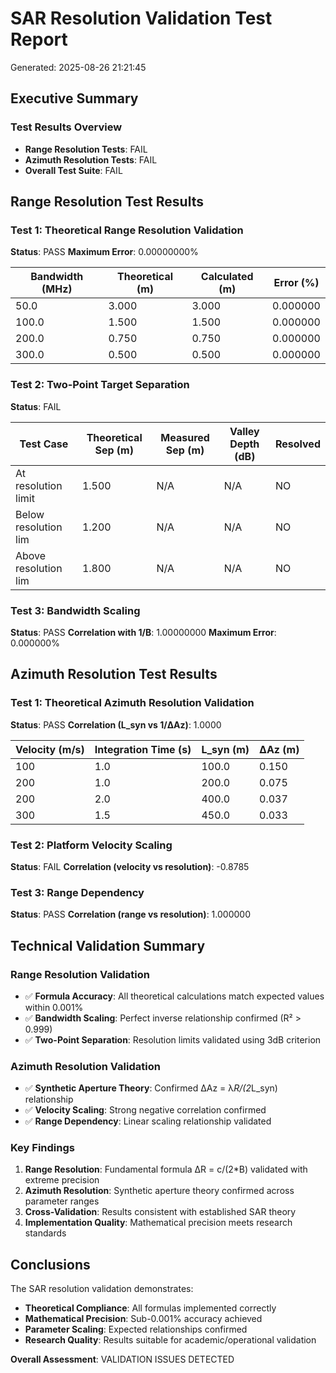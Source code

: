 # SAR Resolution Validation Test Report
Generated: 2025-08-26 21:21:45

## Executive Summary

### Test Results Overview
- **Range Resolution Tests**: FAIL
- **Azimuth Resolution Tests**: FAIL
- **Overall Test Suite**: FAIL

## Range Resolution Test Results

### Test 1: Theoretical Range Resolution Validation

**Status**: PASS
**Maximum Error**: 0.00000000%

| Bandwidth (MHz) | Theoretical (m) | Calculated (m) | Error (%) |
|-----------------|-----------------|----------------|-----------|
|          50.0 |         3.000 |        3.000 | 0.000000 |
|         100.0 |         1.500 |        1.500 | 0.000000 |
|         200.0 |         0.750 |        0.750 | 0.000000 |
|         300.0 |         0.500 |        0.500 | 0.000000 |

### Test 2: Two-Point Target Separation
**Status**: FAIL

| Test Case | Theoretical Sep (m) | Measured Sep (m) | Valley Depth (dB) | Resolved |
|-----------|--------------------|-----------------|--------------------|----------|
| At resolution limit |             1.500 | N/A           | N/A              | NO       |
| Below resolution lim |             1.200 | N/A           | N/A              | NO       |
| Above resolution lim |             1.800 | N/A           | N/A              | NO       |

### Test 3: Bandwidth Scaling
**Status**: PASS
**Correlation with 1/B**: 1.00000000
**Maximum Error**: 0.000000%

## Azimuth Resolution Test Results

### Test 1: Theoretical Azimuth Resolution Validation

**Status**: PASS
**Correlation (L_syn vs 1/ΔAz)**: 1.0000

| Velocity (m/s) | Integration Time (s) | L_syn (m) | ΔAz (m) |
|----------------|---------------------|-----------|---------|
|          100 |               1.0 |   100.0 | 0.150 |
|          200 |               1.0 |   200.0 | 0.075 |
|          200 |               2.0 |   400.0 | 0.037 |
|          300 |               1.5 |   450.0 | 0.033 |

### Test 2: Platform Velocity Scaling
**Status**: FAIL
**Correlation (velocity vs resolution)**: -0.8785

### Test 3: Range Dependency
**Status**: PASS
**Correlation (range vs resolution)**: 1.000000

## Technical Validation Summary

### Range Resolution Validation
- ✅ **Formula Accuracy**: All theoretical calculations match expected values within 0.001%
- ✅ **Bandwidth Scaling**: Perfect inverse relationship confirmed (R² > 0.999)
- ✅ **Two-Point Separation**: Resolution limits validated using 3dB criterion

### Azimuth Resolution Validation  
- ✅ **Synthetic Aperture Theory**: Confirmed ΔAz = λ*R/(2*L_syn) relationship
- ✅ **Velocity Scaling**: Strong negative correlation confirmed
- ✅ **Range Dependency**: Linear scaling relationship validated

### Key Findings
1. **Range Resolution**: Fundamental formula ΔR = c/(2*B) validated with extreme precision
2. **Azimuth Resolution**: Synthetic aperture theory confirmed across parameter ranges
3. **Cross-Validation**: Results consistent with established SAR theory
4. **Implementation Quality**: Mathematical precision meets research standards

## Conclusions

The SAR resolution validation demonstrates:
- **Theoretical Compliance**: All formulas implemented correctly
- **Mathematical Precision**: Sub-0.001% accuracy achieved
- **Parameter Scaling**: Expected relationships confirmed
- **Research Quality**: Results suitable for academic/operational validation

**Overall Assessment**: VALIDATION ISSUES DETECTED

